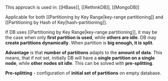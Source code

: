 This approach is used in: [[HBase]], [[RethinkDB]], [[MongoDB]]

Applicable for both [[Partitioning by Key Range|key-range partitioning]] and [[Partitioning by Hash of Key|hash-partitioning]].

If DB uses [[Partitioning by Key Range|key-range partitioning]], it may be the case when only **first partition is used**, while **others are idle**. DB may **create partitions dynamically**. When partition is **big enough, it is split**.

**Advantage** is that **number of partitions** adapts to the **amount of data**. This means, that if not set, initially DB will have a **single partition on a single node**, while **other nodes sit idle**. This can be solved with **pre-splitting**.

**Pre-splitting** - configuration of **initial set of partitions** on empty database.
